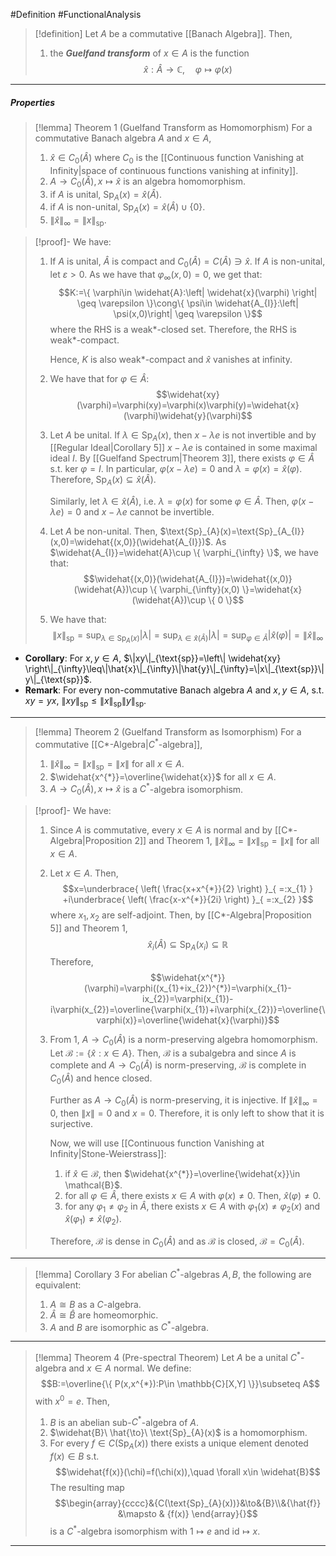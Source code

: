 #Definition #FunctionalAnalysis 

> [!definition]
> Let $A$ be a commutative [[Banach Algebra]]. Then, 
> 1. the ***Guelfand transform*** of $x\in A$ is the function $$\widehat{x}:\widehat{A}\to \mathbb{C},\quad \varphi\mapsto \varphi(x)$$
---
##### Properties
> [!lemma] Theorem 1 (Guelfand Transform as Homomorphism)
> For a commutative Banach algebra $A$ and $x\in A$, 
> 1. $\widehat{x}\in C_{0}(\widehat{A})$ where $C_{0}$ is the [[Continuous function Vanishing at Infinity|space of continuous functions vanishing at infinity]].
> 2. $A\to C_{0}(\widehat{A}),x\mapsto \widehat{x}$ is an algebra homomorphism.
> 3. if $A$ is unital, $\text{Sp}_{A}(x)=\widehat{x}(\widehat{A})$.
> 4. if $A$ is non-unital, $\text{Sp}_{A}(x)=\widehat{x}(\widehat{A})\cup \{ 0 \}$.
> 5. $\|\widehat{x}\|_{\infty}=\|x\|_{\text{sp}}$.

> [!proof]-
> We have: 
> 1. If $A$ is unital, $\widehat{A}$ is compact and $C_{0}(\widehat{A})=C(\widehat{A})\ni \widehat{x}$. 
>    If $A$ is non-unital, let $\varepsilon>0$. As we have that $\varphi_{\infty}(x,0)=0$, we get that: $$K:=\{ \varphi\in \widehat{A}:\left| \widehat{x}(\varphi) \right| \geq \varepsilon \}\cong\{ \psi\in \widehat{A_{I}}:\left| \psi(x,0)\right| \geq \varepsilon \}$$where the RHS is a weak\*-closed set. Therefore, the RHS is weak\*-compact.
>    
>    Hence, $K$ is also weak\*-compact and $\widehat{x}$ vanishes at infinity.
> 2. We have that for $\varphi\in \widehat{A}$: $$\widehat{xy}(\varphi)=\varphi(xy)=\varphi(x)\varphi(y)=\widehat{x}(\varphi)\widehat{y}(\varphi)$$
> 3. Let $A$ be unital. If $\lambda\in \text{Sp}_{A}(x)$, then $x-\lambda e$ is not invertible and by [[Regular Ideal|Corollary 5]] $x-\lambda e$ is contained in some maximal ideal $I$. By [[Guelfand Spectrum|Theorem 3]], there exists $\varphi\in \widehat{A}$ s.t. $\text{ker }\varphi=I$. In particular, $\varphi(x-\lambda e)=0$ and $\lambda=\varphi(x)=\widehat{x}(\varphi)$. Therefore, $\text{Sp}_{A}(x)\subseteq \widehat{x}(\widehat{A})$.
>    
>    Similarly, let $\lambda\in \widehat{x}(\widehat{A})$, i.e. $\lambda=\varphi(x)$ for some $\varphi\in \widehat{A}$. Then, $\varphi(x-\lambda e)=0$ and $x-\lambda e$ cannot be invertible.
> 4. Let $A$ be non-unital. Then, $\text{Sp}_{A}(x)=\text{Sp}_{A_{I}}(x,0)=\widehat{(x,0)}(\widehat{A_{I}})$. As $\widehat{A_{I}}=\widehat{A}\cup \{ \varphi_{\infty} \}$, we have that: $$\widehat{(x,0)}(\widehat{A_{I}})=\widehat{(x,0)}(\widehat{A})\cup \{ \varphi_{\infty}(x,0) \}=\widehat{x}(\widehat{A})\cup \{ 0 \}$$
> 5. We have that: $$\|x\|_{\text{sp}}=\sup_{\lambda\in \text{Sp}_{A}(x)}\left| \lambda \right| =\sup_{\lambda\in \widehat{x}(\widehat{A})}\left| \lambda \right| = \sup_{\varphi\in \widehat{A}}\left| \widehat{x}(\varphi) \right| =\left\| \widehat{x} \right\| _{\infty}$$
>     
- **Corollary**: For $x,y\in A$, $\|xy\|_{\text{sp}}=\left\| \widehat{xy} \right\|_{\infty}\leq\|\hat{x}\|_{\infty}\|\hat{y}\|_{\infty}=\|x\|_{\text{sp}}\|y\|_{\text{sp}}$.
- **Remark**: For every non-commutative Banach algebra $A$ and $x,y\in A$, s.t. $xy=yx$, $\|xy\|_{\text{sp}}\leq\|x\|_{\text{sp}}\|y\|_{\text{sp}}$.
---
> [!lemma] Theorem 2 (Guelfand Transform as Isomorphism)
> For a commutative [[C*-Algebra|$C^{*}$-algebra]], 
> 1. $\|\widehat{x}\|_{\infty}=\|x\|_{\text{sp}}=\|x\|$ for  all $x\in A$.
> 2. $\widehat{x^{*}}=\overline{\widehat{x}}$ for all $x\in A$.
> 3. $A\to C_{0}(\widehat{A}),x\mapsto \widehat{x}$ is a $C^{*}$-algebra isomorphism.


> [!proof]-
> We have:
> 1. Since $A$ is commutative, every $x\in A$ is normal and by [[C*-Algebra|Proposition 2]] and Theorem 1, $\left\| \hat{x} \right\|_{\infty}=\|x\|_{\text{sp}}=\|x\|$ for all $x\in A$. 
> 2. Let $x\in A$. Then, $$x=\underbrace{ \left( \frac{x+x^{*}}{2} \right) }_{ =:x_{1} } +i\underbrace{ \left( \frac{x-x^{*}}{2i} \right) }_{ =:x_{2} }$$where $x_{1},x_{2}$ are self-adjoint. Then, by [[C*-Algebra|Proposition 5]] and Theorem 1, $$\widehat{x}_{i}(\widehat{A})\subseteq \text{Sp}_{A}(x_{i})\subseteq \mathbb{R}$$Therefore, $$\widehat{x^{*}}(\varphi)=\varphi((x_{1}+ix_{2})^{*})=\varphi(x_{1}-ix_{2})=\varphi(x_{1})-i\varphi(x_{2})=\overline{\varphi(x_{1})+i\varphi(x_{2})}=\overline{\varphi(x)}=\overline{\widehat{x}(\varphi)}$$
> 3. From 1, $A\to C_{0}(\widehat{A})$ is a norm-preserving algebra homomorphism. Let $\mathcal{B}:=\{ \widehat{x}: x\in A \}$. Then, $\mathcal{B}$ is a subalgebra and since $A$ is complete and $A\to C_{0}(\widehat{A})$ is norm-preserving, $\mathcal{B}$ is complete in $C_{0}(\widehat{A})$ and hence closed. 
>    
>    Further as $A\to C_{0}(\widehat{A})$ is norm-preserving, it is injective. If $\left\| \widehat{x} \right\|_{\infty}=0$, then $\|x\|=0$ and $x=0$. Therefore, it is only left to show that it is surjective. 
>    
>    Now, we will use [[Continuous function Vanishing at Infinity|Stone-Weierstrass]]: 
>    1. if $\widehat{x}\in \mathcal{B}$, then $\widehat{x^{*}}=\overline{\widehat{x}}\in \mathcal{B}$. 
>    2. for all $\varphi\in \widehat{A}$, there exists $x\in A$ with $\varphi(x)\neq 0$. Then, $\widehat{x}(\varphi)\neq 0$.
>    3. for any $\varphi_{1}\neq\varphi_{2}$ in $\widehat{A}$, there exists $x\in A$ with $\varphi_{1}(x)\neq\varphi_{2}(x)$ and $\widehat{x}(\varphi_{1})\neq \widehat{x}(\varphi_{2})$.
>       
>    Therefore, $\mathcal{B}$ is dense in $C_{0}(\widehat{A})$ and as $\mathcal{B}$ is closed, $\mathcal{B}=C_{0}(\widehat{A})$.
> 
---
> [!lemma] Corollary 3
> For abelian $C^{*}$-algebras $A,B$, the following are equivalent:
> 1. $A\cong B$ as a $C$-algebra.
> 2. $\hat{A}\cong \hat{B}$ are homeomorphic.
> 3. $A$ and $B$ are isomorphic as $C^{*}$-algebra.
---
> [!lemma] Theorem 4 (Pre-spectral Theorem)
> Let $A$ be a unital $C^{*}$-algebra and $x\in A$ normal. We define: $$B:=\overline{\{ P(x,x^{*}):P\in \mathbb{C}[X,Y] \}}\subseteq A$$with $x^0=e$. Then, 
> 1. $B$ is an abelian sub-$C^{*}$-algebra of $A$.
> 2. $\widehat{B}\ \hat{\to}\ \text{Sp}_{A}(x)$ is a homomorphism. 
> 3. For every $f\in C(\text{Sp}_{A}(x))$ there exists a unique element denoted $f(x)\in B$ s.t. $$\widehat{f(x)}(\chi)=f(\chi(x)),\quad \forall x\in \widehat{B}$$The resulting map $$\begin{array}{cccc}&{C(\text{Sp}_{A}(x))}&\to&{B}\\&{\hat{f}} &\mapsto & {f(x)} \end{array}{}$$is a $C^{*}$-algebra isomorphism with $1\mapsto e$ and $\text{id}\mapsto x$.
---
